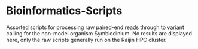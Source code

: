 # Bioinformatics-Scripts
Assorted scripts for processing raw paired-end reads through to variant calling for the non-model organism Symbiodinium. No results are displayed here, only the raw scripts generally run on the Raijin HPC cluster.
